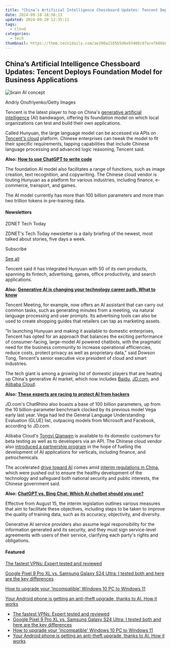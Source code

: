 ```yaml
---
title: "China’s Artificial Intelligence Chessboard Updates: Tencent Deploys Foundation Model for Business Applications"
date: 2024-09-18 18:58:13
updated: 2024-09-20 12:35:11
tags:
  - cloud
categories:
  - tech
thumbnail: https://thmb.techidaily.com/ae200a2185b5d6e93408c97ace7b66b8254fa867626e84f986d0cc30e800ea8d.jpg
---
```


## China’s Artificial Intelligence Chessboard Updates: Tencent Deploys Foundation Model for Business Applications

![brain AI concept](https://www.zdnet.com/a/img/resize/0a19d5c05c85fc7e241b98b6c8aa840c7d66699d/2023/09/07/beea8bdc-7ce2-455b-8e87-2d76c427ef42/gettyimages-1079012870.jpg?auto=webp&width=1280)

Andriy Onufriyenko/Getty Images

Tencent is the latest player to hop on China's [generative artificial intelligence](https://www.zdnet.com/article/what-is-generative-ai-and-why-is-it-so-popular-heres-everything-you-need-to-know/) (AI) bandwagon, offering its foundation model on which local organizations can test and build their own applications.

Called Hunyuan, the large language model can be accessed via APIs on [Tencent's cloud](https://www.zdnet.com/article/tencent-cloud-goes-loud-on-metaverse-coy-on-chatgpt-plans/) platform. Chinese enterprises can tweak the model to fit their specific requirements, tapping capabilities that include Chinese language processing and advanced logic reasoning, Tencent said.

**Also:** [**How to use ChatGPT to write code**](https://www.zdnet.com/article/how-to-use-chatgpt-to-write-code/)

The foundation AI model also facilitates a range of functions, such as image creation, text recognition, and copywriting. The Chinese cloud vendor is touting Hunyuan as a platform for various industries, including finance, e-commerce, transport, and games. 

The AI model currently has more than 100 billion parameters and more than two trillion tokens in pre-training data. 

#### Newsletters

ZDNET Tech Today

ZDNET's Tech Today newsletter is a daily briefing of the newest, most talked about stories, five days a week.

 Subscribe

[See all](https://www.zdnet.com/newsletters/)

Tencent said it has integrated Hunyuan with 50 of its own products, spanning its fintech, advertising, games, office productivity, and search applications. 

**Also:** [**Generative AI is changing your technology career path. What to know**](https://www.zdnet.com/article/generative-ai-is-changing-your-technology-career-path-heres-what-you-need-to-know/)

Tencent Meeting, for example, now offers an AI assistant that can carry out common tasks, such as generating minutes from a meeting, via natural language processing and user prompts. Its advertising tools can also be used to create shopping guides that retailers can tap as marketing assets. 

"In launching Hunyuan and making it available to domestic enterprises, Tencent has opted for an approach that balances the exciting performance of consumer-facing, large-model AI powered chatbots, with the pragmatic need for the business community to increase operational efficiencies, reduce costs, protect privacy as well as proprietary data," said Dowson Tong, Tencent's senior executive vice president of cloud and smart industries. 

The tech giant is among a growing list of domestic players that are heating up China's generative AI market, which now includes [Baidu](https://www.zdnet.com/article/baidu-rolls-out-its-genai-chatbot-ernie-to-the-general-public-in-china/), [JD.com](https://www.zdnet.com/article/another-player-heats-up-generative-ai-race-as-china-introduces-interim-laws/), and [Alibaba Cloud](https://www.zdnet.com/article/alibaba-cloud-hops-on-chatgpt-bandwagon-offers-ai-model-to-customers/). 

**Also:** [**These experts are racing to protect AI from hackers**](https://www.zdnet.com/in-depth/innovation/these-experts-are-racing-to-protect-ai-from-hackers-time-is-running-out/#link=%7B%22linkText%22:%22%3Cstrong%3EThese%20experts%20are%20racing%20to%20protect%20AI%20from%20hackers.%20Time%20is%20running%20out%20%3C/strong%3E%22,%22target%22:%22%5Fblank%22,%22href%22:%22https://www.zdnet.com/in-depth/innovation/these-experts-are-racing-to-protect-ai-from-hackers-time-is-running-out/%22,%22role%22:%22standard%22,%22absolute%22:%22%22%7D)

JD.com's ChatRhino also boasts a base of 100 billion parameters, up from the 10 billion-parameter benchmark clocked by its previous model Vega early last year. Vega had led the General Language Understanding Evaluation (GLUE) list, outpacing models from Microsoft and Facebook, according to JD.com.

Alibaba Cloud's [Tongyi Qianwen](https://www.zdnet.com/article/alibaba-cloud-hops-on-chatgpt-bandwagon-offers-ai-model-to-customers/) is available to its domestic customers for beta testing as well as to developers via an API. The Chinese cloud vendor also [introduced a partnership program](https://www.zdnet.com/article/alibaba-cloud-seeks-partners-to-help-build-custom-generative-ai-models/) in the hope of fuelling the development of AI applications for verticals, including finance, and petrochemicals. 

The accelerated [drive toward AI](https://www.zdnet.com/article/china-is-ramping-up-efforts-to-drive-ai-development/) comes amid [interim regulations in China](https://www.zdnet.com/article/another-player-heats-up-generative-ai-race-as-china-introduces-interim-laws/), which were pushed out to ensure the healthy development of the technology and safeguard both national security and public interests, the Chinese government said. 

**Also:** [**ChatGPT vs. Bing Chat: Which AI chatbot should you use?**](https://www.zdnet.com/article/chatgpt-vs-bing-chat/)

Effective from August 15, the interim legislation outlines various measures that aim to facilitate these objectives, including steps to be taken to improve the quality of training data, such as its accuracy, objectivity, and diversity. 

Generative AI service providers also assume legal responsibility for the information generated and its security, and they must sign service-level agreements with users of their service, clarifying each party's rights and obligations.

#### Featured

[The fastest VPNs: Expert tested and reviewed](https://www.zdnet.com/article/fastest-vpn/ "The fastest VPNs: Expert tested and reviewed")

[Google Pixel 9 Pro XL vs. Samsung Galaxy S24 Ultra: I tested both and here are the key differences](https://www.zdnet.com/article/google-pixel-9-pro-xl-vs-samsung-galaxy-s24-ultra/ "Google Pixel 9 Pro XL vs. Samsung Galaxy S24 Ultra: I tested both and here are the key differences")

[How to upgrade your 'incompatible' Windows 10 PC to Windows 11](https://www.zdnet.com/article/how-to-upgrade-your-incompatible-windows-10-pc-to-windows-11/ "How to upgrade your 'incompatible' Windows 10 PC to Windows 11")

[Your Android phone is getting an anti-theft upgrade, thanks to AI. How it works](https://www.zdnet.com/article/your-android-phone-is-getting-an-anti-theft-upgrade-thanks-to-ai-how-it-works/ "Your Android phone is getting an anti-theft upgrade, thanks to AI. How it works")

* [The fastest VPNs: Expert tested and reviewed](https://www.zdnet.com/article/fastest-vpn/ "The fastest VPNs: Expert tested and reviewed")
* [Google Pixel 9 Pro XL vs. Samsung Galaxy S24 Ultra: I tested both and here are the key differences](https://www.zdnet.com/article/google-pixel-9-pro-xl-vs-samsung-galaxy-s24-ultra/ "Google Pixel 9 Pro XL vs. Samsung Galaxy S24 Ultra: I tested both and here are the key differences")
* [How to upgrade your 'incompatible' Windows 10 PC to Windows 11](https://www.zdnet.com/article/how-to-upgrade-your-incompatible-windows-10-pc-to-windows-11/ "How to upgrade your 'incompatible' Windows 10 PC to Windows 11")
* [Your Android phone is getting an anti-theft upgrade, thanks to AI. How it works](https://www.zdnet.com/article/your-android-phone-is-getting-an-anti-theft-upgrade-thanks-to-ai-how-it-works/ "Your Android phone is getting an anti-theft upgrade, thanks to AI. How it works")

<ins class="adsbygoogle"
     style="display:block"
     data-ad-format="autorelaxed"
     data-ad-client="ca-pub-7571918770474297"
     data-ad-slot="1223367746"></ins>



<ins class="adsbygoogle"
     style="display:block"
     data-ad-client="ca-pub-7571918770474297"
     data-ad-slot="8358498916"
     data-ad-format="auto"
     data-full-width-responsive="true"></ins>
